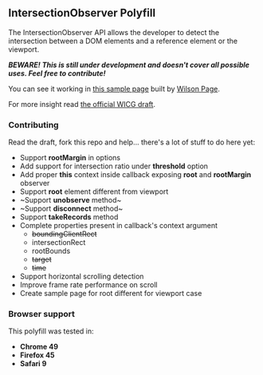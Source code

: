 ## IntersectionObserver Polyfill

The IntersectionObserver API allows the developer to detect the intersection between a DOM elements and a reference element or the viewport.

**_BEWARE! This is still under development and doesn't cover all possible uses. Feel free to contribute!_**

You can see it working in [this sample page][3] built by [Wilson Page][1].

For more insight read [the official WICG draft][2].


### Contributing

Read the draft, fork this repo and help... there's a lot of stuff to do here yet:

- Support **rootMargin** in options
- Add support for intersection ratio under **threshold** option
- Add proper **this** context inside callback exposing **root** and **rootMargin** observer
- Support **root** element different from viewport
- ~Support **unobserve** method~
- ~Support **disconnect** method~
- Support **takeRecords** method
- Complete properties present in callback's context argument
  - ~~boundingClientRect~~
  - intersectionRect
  - rootBounds
  - ~~target~~
  - ~~time~~
- Support horizontal scrolling detection
- Improve frame rate performance on scroll
- Create sample page for root different for viewport case

### Browser support

This polyfill was tested in:

- **Chrome 49**
- **Firefox 45**
- **Safari 9**


[1]: https://github.com/wilsonpage
[2]: https://wicg.github.io/IntersectionObserver/
[3]: https://jeremenichelli.github.io/intersection-observer-polyfill/example
